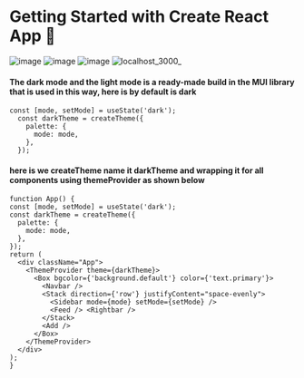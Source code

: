 # Getting Started with Create React App 👾

![image](https://user-images.githubusercontent.com/108693961/227958162-8050a1e5-ba41-4206-acf5-0fb9cbcc25f2.png)
![image](https://user-images.githubusercontent.com/108693961/227958271-8272b00f-cc7a-4626-9ffe-9c57e2aa98c3.png)
![image](https://user-images.githubusercontent.com/108693961/227958510-edb9eba2-731c-4725-a785-4c66e0c5d28b.png)
![localhost_3000_](https://user-images.githubusercontent.com/108693961/227959021-99c54b5a-1584-4145-a6a2-e08d88834526.png)
#### The dark mode and the light mode is a ready-made build in the MUI library that is used in this way, here is by default is dark 

```
const [mode, setMode] = useState('dark');
  const darkTheme = createTheme({
    palette: {
      mode: mode,
    },
  });
  ```
  #### here is we createTheme name it darkTheme and wrapping it for all components using themeProvider as shown below
  
  ```
  function App() {
  const [mode, setMode] = useState('dark');
  const darkTheme = createTheme({
    palette: {
      mode: mode,
    },
  });
  return (
    <div className="App">
      <ThemeProvider theme={darkTheme}>
        <Box bgcolor={'background.default'} color={'text.primary'}>
          <Navbar />
          <Stack direction={'row'} justifyContent="space-evenly">
            <Sidebar mode={mode} setMode={setMode} />
            <Feed /> <Rightbar />
          </Stack>
          <Add />
        </Box>
      </ThemeProvider>
    </div>
  );
}
  ```
